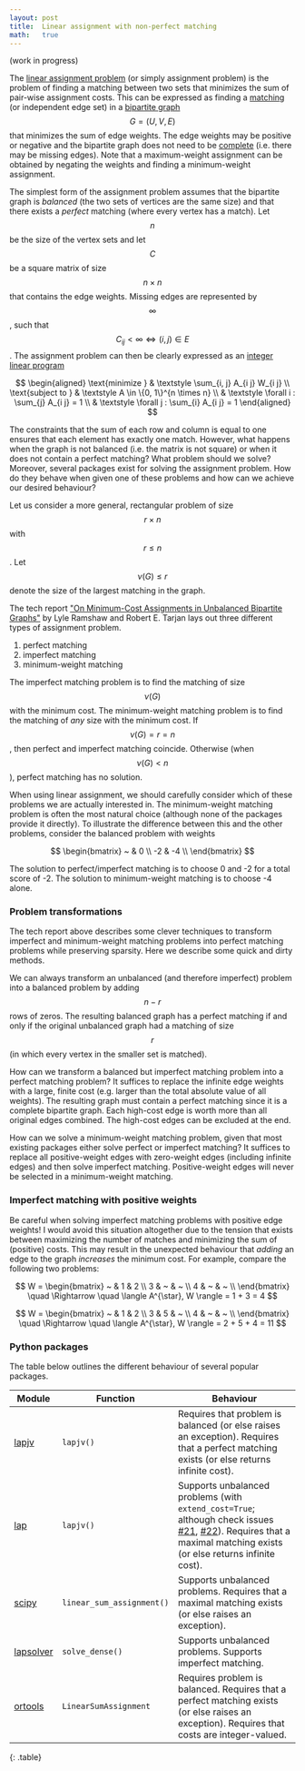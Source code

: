 ```yaml
---
layout: post
title:  Linear assignment with non-perfect matching
math:   true
---
```


(work in progress)

The [linear assignment problem][1] (or simply assignment problem) is the problem of finding a matching between two sets that minimizes the sum of pair-wise assignment costs.
This can be expressed as finding a [matching][2] (or independent edge set) in a [bipartite graph][5] $$G = (U, V, E)$$ that minimizes the sum of edge weights.
The edge weights may be positive or negative and the bipartite graph does not need to be [complete][4] (i.e. there may be missing edges).
Note that a maximum-weight assignment can be obtained by negating the weights and finding a minimum-weight assignment.

The simplest form of the assignment problem assumes that the bipartite graph is _balanced_ (the two sets of vertices are the same size) and that there exists a _perfect_ matching (where every vertex has a match).
Let $$n$$ be the size of the vertex sets and let $$C$$ be a square matrix of size $$n \times n$$ that contains the edge weights.
Missing edges are represented by $$\infty$$, such that $$C_{i j} < \infty \Leftrightarrow (i, j) \in E$$.
The assignment problem can then be clearly expressed as an [integer linear program][6]

$$
\begin{aligned}
\text{minimize } & \textstyle \sum_{i, j} A_{i j} W_{i j} \\
\text{subject to }
& \textstyle A \in \{0, 1\}^{n \times n} \\
& \textstyle \forall i : \sum_{j} A_{i j} = 1 \\
& \textstyle \forall j : \sum_{i} A_{i j} = 1
\end{aligned}
$$

The constraints that the sum of each row and column is equal to one ensures that each element has exactly one match.
However, what happens when the graph is not balanced (i.e. the matrix is not square) or when it does not contain a perfect matching?
What problem should we solve?
Moreover, several packages exist for solving the assignment problem.
How do they behave when given one of these problems and how can we achieve our desired behaviour?

Let us consider a more general, rectangular problem of size $$r \times n$$ with $$r \le n$$.
Let $$\nu(G) \le r$$ denote the size of the largest matching in the graph.

The tech report ["On Minimum-Cost Assignments in Unbalanced Bipartite Graphs"][7] by Lyle Ramshaw and Robert E. Tarjan lays out three different types of assignment problem.

1. perfect matching
2. imperfect matching
3. minimum-weight matching

The imperfect matching problem is to find the matching of size $$\nu(G)$$ with the minimum cost.
The minimum-weight matching problem is to find the matching of _any_ size with the minimum cost.
If $$\nu(G) = r = n$$, then perfect and imperfect matching coincide.
Otherwise (when $$\nu(G) < n$$), perfect matching has no solution.

When using linear assignment, we should carefully consider which of these problems we are actually interested in.
The minimum-weight matching problem is often the most natural choice (although none of the packages provide it directly).
To illustrate the difference between this and the other problems, consider the balanced problem with weights

$$
\begin{bmatrix}
~ & 0 \\
-2 & -4 \\
\end{bmatrix}
$$

The solution to perfect/imperfect matching is to choose 0 and -2 for a total score of -2.
The solution to minimum-weight matching is to choose -4 alone.


### Problem transformations

The tech report above describes some clever techniques to transform imperfect and minimum-weight matching problems into perfect matching problems while preserving sparsity.
Here we describe some quick and dirty methods.

We can always transform an unbalanced (and therefore imperfect) problem into a balanced problem by adding $$n - r$$ rows of zeros.
The resulting balanced graph has a perfect matching if and only if the original unbalanced graph had a matching of size $$r$$ (in which every vertex in the smaller set is matched).

How can we transform a balanced but imperfect matching problem into a perfect matching problem?
It suffices to replace the infinite edge weights with a large, finite cost (e.g. larger than the total absolute value of all weights).
The resulting graph must contain a perfect matching since it is a complete bipartite graph.
Each high-cost edge is worth more than all original edges combined.
The high-cost edges can be excluded at the end.

How can we solve a minimum-weight matching problem, given that most existing packages either solve perfect or imperfect matching?
It suffices to replace all positive-weight edges with zero-weight edges (including infinite edges) and then solve imperfect matching.
Positive-weight edges will never be selected in a minimum-weight matching.


### Imperfect matching with positive weights

Be careful when solving imperfect matching problems with positive edge weights!
I would avoid this situation altogether due to the tension that exists between maximizing the number of matches and minimizing the sum of (positive) costs.
This may result in the unexpected behaviour that _adding_ an edge to the graph _increases_ the minimum cost.
For example, compare the following two problems:

$$
W = \begin{bmatrix}
  ~ & 1 & 2 \\
  3 & ~ & ~ \\
  4 & ~ & ~ \\
\end{bmatrix}
\quad \Rightarrow \quad
\langle A^{\star}, W \rangle = 1 + 3 = 4
$$

$$
W = \begin{bmatrix}
~ & 1 & 2 \\
3 & 5 & ~ \\
4 & ~ & ~ \\
\end{bmatrix}
\quad \Rightarrow \quad 
\langle A^{\star}, W \rangle = 2 + 5 + 4 = 11
$$


### Python packages

The table below outlines the different behaviour of several popular packages.

Module | Function | Behaviour
-------|----------|----------
[lapjv](https://github.com/src-d/lapjv) | `lapjv()` | Requires that problem is balanced (or else raises an exception). Requires that a perfect matching exists (or else returns infinite cost).
[lap](https://github.com/gatagat/lap) | `lapjv()` | Supports unbalanced problems (with `extend_cost=True`; although check issues [#21](https://github.com/gatagat/lap/issues/21), [#22](https://github.com/gatagat/lap/issues/22)). Requires that a maximal matching exists (or else returns infinite cost).
[scipy](https://docs.scipy.org/doc/scipy/reference/optimize.html) | `linear_sum_assignment()` | Supports unbalanced problems. Requires that a maximal matching exists (or else raises an exception).
[lapsolver](https://github.com/cheind/py-lapsolver) | `solve_dense()` | Supports unbalanced problems. Supports imperfect matching.
[ortools](https://developers.google.com/optimization/assignment/linear_assignment) | `LinearSumAssignment` | Requires problem is balanced. Requires that a perfect matching exists (or else raises an exception). Requires that costs are integer-valued.
{: .table}

[1]: https://en.wikipedia.org/wiki/Assignment_problem
[2]: https://en.wikipedia.org/wiki/Matching_(graph_theory)
[3]: https://en.wikipedia.org/wiki/Hungarian_algorithm
[4]: https://en.wikipedia.org/wiki/Complete_bipartite_graph
[5]: https://en.wikipedia.org/wiki/Bipartite_graph
[6]: https://en.wikipedia.org/wiki/Integer_programming
[7]: https://www.hpl.hp.com/techreports/2012/HPL-2012-40R1.pdf
[8]: https://en.wikipedia.org/wiki/Maximum_cardinality_matching

